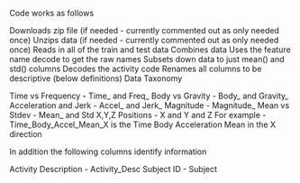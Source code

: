Code works as follows

Downloads zip file (if needed - currently commented out as only needed once)
Unzips data (if needed - currently commented out as only needed once)
Reads in all of the train and test data
Combines data
Uses the feature name decode to get the raw names
Subsets down data to just mean() and std() columns
Decodes the activity code
Renames all columns to be descriptive (below definitions)
Data Taxonomy

Time vs Frequency - Time_ and Freq_
Body vs Gravity - Body_ and Gravity_
Acceleration and Jerk - Accel_ and Jerk_
Magnitude - Magnitude_
Mean vs Stdev - Mean_ and Std
X,Y,Z Positions - X and Y and Z
For example - Time_Body_Accel_Mean_X is the Time Body Acceleration Mean in the X direction

In addition the following columns identify information

Activity Description - Activity_Desc
Subject ID - Subject
